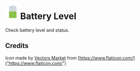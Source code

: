 # ![icon](assets/icon.png)Battery Level

Check battery level and status.

## Credits

Icon made by [Vectors Market](https://www.flaticon.com/authors/vectors-market) from [https://www.flaticon.com/]("https://www.flaticon.com/")